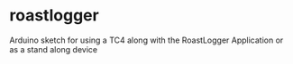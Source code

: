 roastlogger
===========
Arduino sketch for using a TC4 along with the RoastLogger Application or as a stand along device
